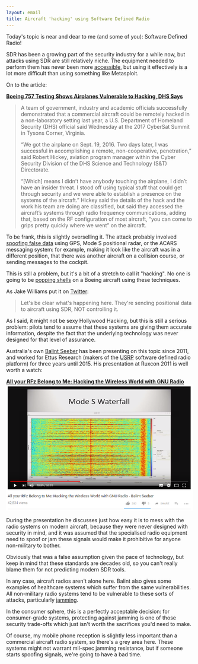 ```yaml
---
layout: email
title: Aircraft 'hacking' using Software Defined Radio
---
```


Today's topic is near and dear to me (and some of you): Software Defined Radio!

SDR has been a growing part of the security industry for a while now, but attacks using SDR are still relatively niche. The equipment needed to perform them has never been more [accessible](https://hakshop.com/products/hackrf), but using it effectively is a lot more difficult than using something like Metasploit.

On to the article:

[**Boeing 757 Testing Shows Airplanes Vulnerable to Hacking, DHS Says**](http://www.aviationtoday.com/2017/11/08/boeing-757-testing-shows-airplanes-vulnerable-hacking-dhs-says/)

>A team of government, industry and academic officials successfully demonstrated that a commercial aircraft could be remotely hacked in a non-laboratory setting last year, a U.S. Department of Homeland Security (DHS) official said Wednesday at the 2017 CyberSat Summit in Tysons Corner, Virginia.
>
>“We got the airplane on Sept. 19, 2016. Two days later, I was successful in accomplishing a remote, non-cooperative, penetration,” said Robert Hickey, aviation program manager within the Cyber Security Division of the DHS Science and Technology (S&T) Directorate.
>
>“[Which] means I didn’t have anybody touching the airplane, I didn’t have an insider threat. I stood off using typical stuff that could get through security and we were able to establish a presence on the systems of the aircraft.” Hickey said the details of the hack and the work his team are doing are classified, but said they accessed the aircraft’s systems through radio frequency communications, adding that, based on the RF configuration of most aircraft, “you can come to grips pretty quickly where we went” on the aircraft.

To be frank, this is slightly overselling it. The attack probably involved [spoofing false data](https://en.wikipedia.org/wiki/Spoofing_attack) using GPS, Mode S positional radar, or the ACARS messaging system: for example, making it look like the aircraft was in a different position, that there was another aircraft on a collision course, or sending messages to the cockpit.

This is still a problem, but it's a bit of a stretch to call it "hacking". No one is going to be [popping shells](https://i.imgur.com/vRU0Fum.gif) on a Boeing aircraft using these techniques.

As Jake Williams put it on [Twitter](https://twitter.com/MalwareJake/status/929021262088884224):

>Let's be clear what's happening here. They're sending positional data to aircraft using SDR, NOT controlling it.

As I said, it might not be sexy Hollywood Hacking, but this is still a serious problem: pilots tend to assume that these systems are giving them accurate information, despite the fact that the underlying technology was never designed for that level of assurance.

Australia's own [Balint Seeber](https://twitter.com/spenchdotnet) has been presenting on this topic since 2011, and worked for Ettus Research (makers of the [USRP](https://www.ettus.com/product/category/USRP-X-Series) software defined radio platform) for three years until 2015. His presentation at Ruxcon 2011 is well worth a watch:

[**All your RFz Belong to Me: Hacking the Wireless World with GNU Radio**]()
[![All your RFz Belong to Me: Hacking the Wireless World with GNU Radio - Balint Seeber](/images/balint-seeber-all-your-RFz.png)](https://www.youtube.com/watch?v=pbgeLRvjirI)

During the presentation he discusses just how easy it is to mess with the radio systems on modern aircraft, because they were never designed with security in mind, and it was assumed that the specialised radio equipment need to spoof or jam these signals would make it prohibitive for anyone non-military to bother.

Obviously that was a false assumption given the pace of technology, but keep in mind that these standards are decades old, so you can't really blame them for not predicting modern SDR tools.

In any case, aircraft radios aren't alone here. Balint also gives some examples of healthcare systems which suffer from the same vulnerabilities. All non-military radio systems tend to be vulnerable to these sorts of attacks, particularly [jamming](https://en.wikipedia.org/wiki/Radio_jamming).

In the consumer sphere, this is a perfectly acceptable decision: for consumer-grade systems, protecting against jamming is one of those security trade-offs which just isn't worth the sacrifices you'd need to make.

Of course, my mobile phone reception is slightly less important than a commercial aircraft radio system, so there's a grey area here. These systems might not warrant mil-spec jamming resistance, but if someone starts spoofing signals, we're going to have a bad time.